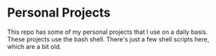 # Personal Projects

This repo has some of my personal projects that I use on a daily basis.
These projects use the bash shell.
There's just a few shell scripts here, which are a bit old.
